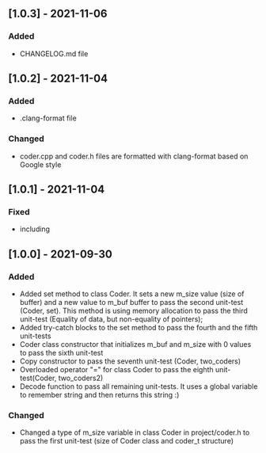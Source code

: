 ## [1.0.3] - 2021-11-06
### Added
- CHANGELOG.md file

## [1.0.2] - 2021-11-04
### Added
- .clang-format file
### Changed
- coder.cpp and coder.h files are formatted with clang-format based on Google style

## [1.0.1] - 2021-11-04
### Fixed
- <cstring> including

## [1.0.0] - 2021-09-30
### Added
- Added set method to class Coder. It sets a new m_size value (size of buffer) and a new value to m_buf buffer to pass the second unit-test (Coder, set). This method is using memory allocation to pass the third unit-test (Equality of data, but non-equality of pointers);
- Added try-catch blocks to the set method to pass the fourth and the fifth unit-tests
- Coder class constructor that initializes m_buf and m_size with 0 values to pass the sixth unit-test
- Copy constructor to pass the seventh unit-test (Coder, two_coders)
- Overloaded operator "=" for class Coder to pass the eighth unit-test(Coder, two_coders2)
- Decode function to pass all remaining unit-tests. It uses a global variable to remember string and then returns this string :)

### Changed
- Changed a type of m_size variable in class Coder in project/coder.h to pass the first unit-test (size of Coder class and coder_t structure)

